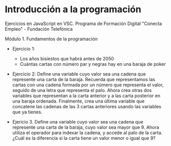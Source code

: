 # Introducción a la programación

Ejercicios en JavaScript en VSC. 
Programa de Formación Digital "Conecta Empleo" - Fundación Telefónica


Módulo 1. Fundamentos de la programación
  - Ejercicio 1:
      - Los años bisiestos que habrá antes de 2050
      - Cuántas cartas con número par y negras hay en una baraja de poker
   
  - Ejercicio 2: Define una variable cuyo valor sea una cadena que represente una carta de la baraja. Recuerda que representamos las cartas con una cadena formada por un número que representa el valor, seguido de una letra que representa el palo. Ahora crea otras dos variables que representan a la carta anterior y a las carta posterior en una baraja ordenada. Finalmente, crea una última variable que concatene las cadenas de las 3 cartas anteriores usando las variables que ya tienes.


  - Ejericio 3. Define una variable cuyo valor sea una cadena que represente una carta de la baraja, cuyo valor sea mayor que 9. Ahora utiliza el operador para indexar la cadena, y accede al palo de la carta. ¿Cuál es la diferencia si la carta tiene un valor menor o igual que 9?
